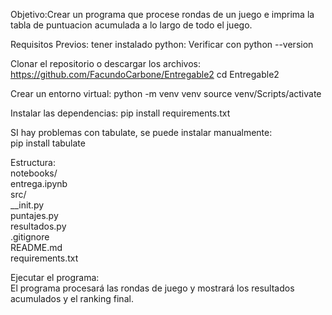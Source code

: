 Objetivo:Crear un programa que procese rondas de un juego e imprima la tabla de puntuacion acumulada a lo largo de todo el juego.

Requisitos Previos: tener instalado python:
   Verificar con python --version

Clonar el repositorio o descargar los archivos:  
https://github.com/FacundoCarbone/Entregable2
  cd Entregable2  

Crear un entorno virtual:
   python -m venv venv
   source venv/Scripts/activate

Instalar las dependencias:
   pip install requirements.txt

SI hay problemas con tabulate, se puede instalar manualmente:  
   pip install tabulate  

Estructura:  
notebooks/  
      entrega.ipynb  
src/  
    __init.py  
    puntajes.py  
    resultados.py  
.gitignore  
README.md  
requirements.txt  

Ejecutar el programa:  
   El programa procesará las rondas de juego y mostrará los resultados acumulados y el ranking final.  
